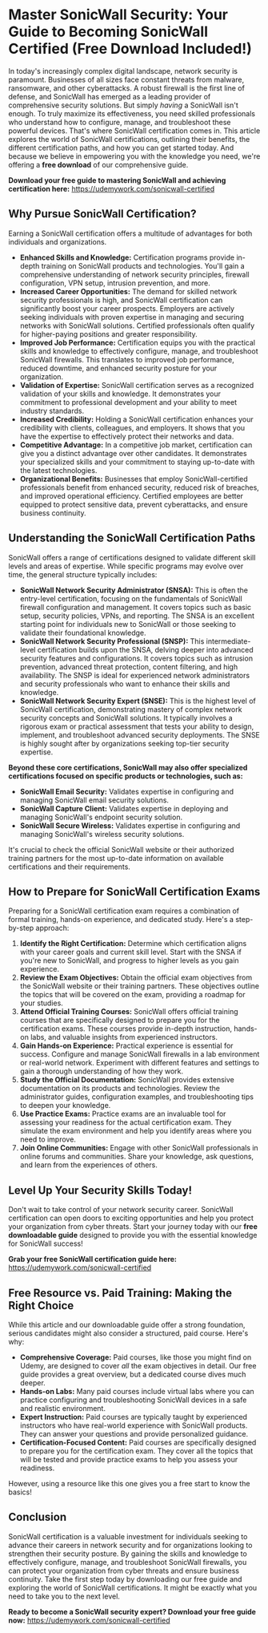 # Master SonicWall Security: Your Guide to Becoming SonicWall Certified (Free Download Included!)

In today's increasingly complex digital landscape, network security is paramount. Businesses of all sizes face constant threats from malware, ransomware, and other cyberattacks. A robust firewall is the first line of defense, and SonicWall has emerged as a leading provider of comprehensive security solutions. But simply *having* a SonicWall isn't enough. To truly maximize its effectiveness, you need skilled professionals who understand how to configure, manage, and troubleshoot these powerful devices. That's where SonicWall certification comes in. This article explores the world of SonicWall certifications, outlining their benefits, the different certification paths, and how you can get started today. And because we believe in empowering you with the knowledge you need, we're offering a **free download** of our comprehensive guide.

**Download your free guide to mastering SonicWall and achieving certification here:** https://udemywork.com/sonicwall-certified

## Why Pursue SonicWall Certification?

Earning a SonicWall certification offers a multitude of advantages for both individuals and organizations.

*   **Enhanced Skills and Knowledge:** Certification programs provide in-depth training on SonicWall products and technologies. You'll gain a comprehensive understanding of network security principles, firewall configuration, VPN setup, intrusion prevention, and more.
*   **Increased Career Opportunities:** The demand for skilled network security professionals is high, and SonicWall certification can significantly boost your career prospects. Employers are actively seeking individuals with proven expertise in managing and securing networks with SonicWall solutions. Certified professionals often qualify for higher-paying positions and greater responsibility.
*   **Improved Job Performance:** Certification equips you with the practical skills and knowledge to effectively configure, manage, and troubleshoot SonicWall firewalls. This translates to improved job performance, reduced downtime, and enhanced security posture for your organization.
*   **Validation of Expertise:** SonicWall certification serves as a recognized validation of your skills and knowledge. It demonstrates your commitment to professional development and your ability to meet industry standards.
*   **Increased Credibility:** Holding a SonicWall certification enhances your credibility with clients, colleagues, and employers. It shows that you have the expertise to effectively protect their networks and data.
*   **Competitive Advantage:** In a competitive job market, certification can give you a distinct advantage over other candidates. It demonstrates your specialized skills and your commitment to staying up-to-date with the latest technologies.
*   **Organizational Benefits:** Businesses that employ SonicWall-certified professionals benefit from enhanced security, reduced risk of breaches, and improved operational efficiency. Certified employees are better equipped to protect sensitive data, prevent cyberattacks, and ensure business continuity.

## Understanding the SonicWall Certification Paths

SonicWall offers a range of certifications designed to validate different skill levels and areas of expertise. While specific programs may evolve over time, the general structure typically includes:

*   **SonicWall Network Security Administrator (SNSA):** This is often the entry-level certification, focusing on the fundamentals of SonicWall firewall configuration and management. It covers topics such as basic setup, security policies, VPNs, and reporting. The SNSA is an excellent starting point for individuals new to SonicWall or those seeking to validate their foundational knowledge.
*   **SonicWall Network Security Professional (SNSP):** This intermediate-level certification builds upon the SNSA, delving deeper into advanced security features and configurations. It covers topics such as intrusion prevention, advanced threat protection, content filtering, and high availability. The SNSP is ideal for experienced network administrators and security professionals who want to enhance their skills and knowledge.
*   **SonicWall Network Security Expert (SNSE):** This is the highest level of SonicWall certification, demonstrating mastery of complex network security concepts and SonicWall solutions. It typically involves a rigorous exam or practical assessment that tests your ability to design, implement, and troubleshoot advanced security deployments. The SNSE is highly sought after by organizations seeking top-tier security expertise.

**Beyond these core certifications, SonicWall may also offer specialized certifications focused on specific products or technologies, such as:**

*   **SonicWall Email Security:** Validates expertise in configuring and managing SonicWall email security solutions.
*   **SonicWall Capture Client:** Validates expertise in deploying and managing SonicWall's endpoint security solution.
*   **SonicWall Secure Wireless:** Validates expertise in configuring and managing SonicWall's wireless security solutions.

It's crucial to check the official SonicWall website or their authorized training partners for the most up-to-date information on available certifications and their requirements.

## How to Prepare for SonicWall Certification Exams

Preparing for a SonicWall certification exam requires a combination of formal training, hands-on experience, and dedicated study. Here's a step-by-step approach:

1.  **Identify the Right Certification:** Determine which certification aligns with your career goals and current skill level. Start with the SNSA if you're new to SonicWall, and progress to higher levels as you gain experience.
2.  **Review the Exam Objectives:** Obtain the official exam objectives from the SonicWall website or their training partners. These objectives outline the topics that will be covered on the exam, providing a roadmap for your studies.
3.  **Attend Official Training Courses:** SonicWall offers official training courses that are specifically designed to prepare you for the certification exams. These courses provide in-depth instruction, hands-on labs, and valuable insights from experienced instructors.
4.  **Gain Hands-on Experience:** Practical experience is essential for success. Configure and manage SonicWall firewalls in a lab environment or real-world network. Experiment with different features and settings to gain a thorough understanding of how they work.
5.  **Study the Official Documentation:** SonicWall provides extensive documentation on its products and technologies. Review the administrator guides, configuration examples, and troubleshooting tips to deepen your knowledge.
6.  **Use Practice Exams:** Practice exams are an invaluable tool for assessing your readiness for the actual certification exam. They simulate the exam environment and help you identify areas where you need to improve.
7.  **Join Online Communities:** Engage with other SonicWall professionals in online forums and communities. Share your knowledge, ask questions, and learn from the experiences of others.

## Level Up Your Security Skills Today!

Don't wait to take control of your network security career. SonicWall certification can open doors to exciting opportunities and help you protect your organization from cyber threats. Start your journey today with our **free downloadable guide** designed to provide you with the essential knowledge for SonicWall success!

**Grab your free SonicWall certification guide here:** https://udemywork.com/sonicwall-certified

## Free Resource vs. Paid Training: Making the Right Choice

While this article and our downloadable guide offer a strong foundation, serious candidates might also consider a structured, paid course. Here's why:

*   **Comprehensive Coverage:** Paid courses, like those you might find on Udemy, are designed to cover *all* the exam objectives in detail. Our free guide provides a great overview, but a dedicated course dives much deeper.
*   **Hands-on Labs:** Many paid courses include virtual labs where you can practice configuring and troubleshooting SonicWall devices in a safe and realistic environment.
*   **Expert Instruction:** Paid courses are typically taught by experienced instructors who have real-world experience with SonicWall products. They can answer your questions and provide personalized guidance.
*   **Certification-Focused Content:** Paid courses are specifically designed to prepare you for the certification exam. They cover all the topics that will be tested and provide practice exams to help you assess your readiness.

However, using a resource like this one gives you a free start to know the basics!

## Conclusion

SonicWall certification is a valuable investment for individuals seeking to advance their careers in network security and for organizations looking to strengthen their security posture. By gaining the skills and knowledge to effectively configure, manage, and troubleshoot SonicWall firewalls, you can protect your organization from cyber threats and ensure business continuity. Take the first step today by downloading our free guide and exploring the world of SonicWall certifications. It might be exactly what you need to take you to the next level.

**Ready to become a SonicWall security expert? Download your free guide now:** https://udemywork.com/sonicwall-certified
